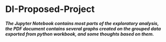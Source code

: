 # DI-Proposed-Project
##### The Jupyter Notebook contains most parts of the exploratory analysis, the PDF document contains several graphs created on the grouped data exported from python workbook, and some thoughts based on them.
